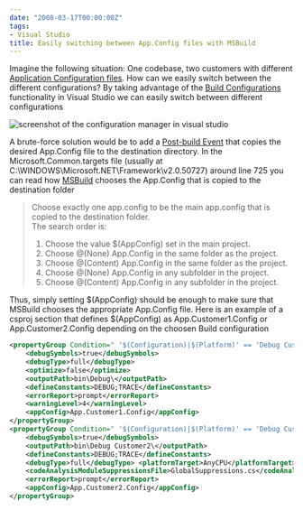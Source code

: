 ```yaml
---
date: "2008-03-17T00:00:00Z"
tags:
- Visual Studio
title: Easily switching between App.Config files with MSBuild
---
```

Imagine the following situation: One codebase, two customers with different [Application Configuration files](http://msdn2.microsoft.com/en-us/library/kkz9kefa(VS.80).aspx). How can we easily switch between the different configurations? By taking advantage of the [Build Configurations](http://msdn2.microsoft.com/en-us/library/kkz9kefa(VS.80).aspx) functionality in Visual Studio we can easily switch between different configurations

![screenshot of the configuration manager in visual studio](http://www.timvw.be/wp-content/images/vsconfigurationmanager.gif)

A brute-force solution would be to add a [Post-build Event](http://msdn2.microsoft.com/en-us/library/42x5kfw4(VS.80).aspx) that copies the desired App.Config file to the destination directory. In the Microsoft.Common.targets file (usually at C:\WINDOWS\Microsoft.NET\Framework\v2.0.50727) around line 725 you can read how [MSBuild](http://msdn2.microsoft.com/en-us/library/wea2sca5.aspx) chooses the App.Config that is copied to the destination folder

> Choose exactly one app.config to be the main app.config that is copied to the destination folder.  
> The search order is:
> 
>   1. Choose the value $(AppConfig) set in the main project.
>   2. Choose @(None) App.Config in the same folder as the project.
>   3. Choose @(Content) App.Config in the same folder as the project.
>   4. Choose @(None) App.Config in any subfolder in the project.
>   5. Choose @(Content) App.Config in any subfolder in the project.

Thus, simply setting $(AppConfig) should be enough to make sure that MSBuild chooses the appropriate App.Config file. Here is an example of a csproj section that defines $(AppConfig) as App.Customer1.Config or App.Customer2.Config depending on the choosen Build configuration

```xml 
<propertyGroup Condition=" '$(Configuration)|$(Platform)' == 'Debug Customer1|AnyCPU' "> 
	<debugSymbols>true</debugSymbols>
	<debugType>full</debugType>
	<optimize>false</optimize>
	<outputPath>bin\Debug\</outputPath>
	<defineConstants>DEBUG;TRACE</defineConstants>
	<errorReport>prompt</errorReport>
	<warningLevel>4</warningLevel>
	<appConfig>App.Customer1.Config</appConfig> 
</propertyGroup> 
<propertyGroup Condition=" '$(Configuration)|$(Platform)' == 'Debug Customer2|AnyCPU' "> 
	<debugSymbols>true</debugSymbols>
	<outputPath>bin\Debug Customer2\</outputPath>
	<defineConstants>DEBUG;TRACE</defineConstants>
	<debugType>full</debugType> <platformTarget>AnyCPU</platformTarget> <codeAnalysisUseTypeNameInSuppression>true</codeAnalysisUseTypeNameInSuppression>
	<codeAnalysisModuleSuppressionsFile>GlobalSuppressions.cs</codeAnalysisModuleSuppressionsFile>
	<errorReport>prompt</errorReport>
	<appConfig>App.Customer2.Config</appConfig> 
</propertyGroup> 
```
